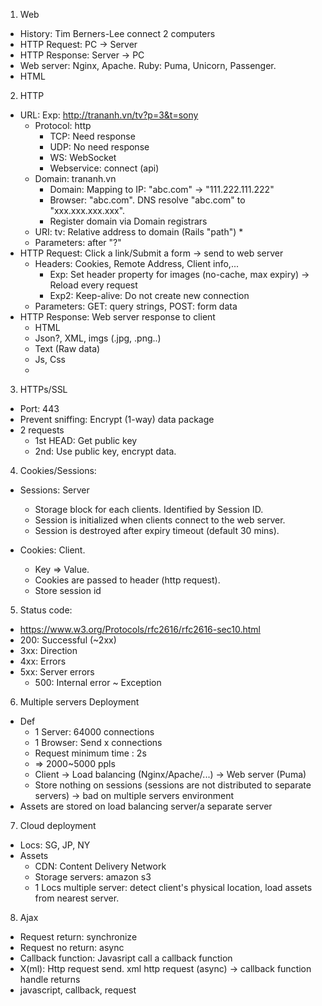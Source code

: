 1. Web
- History: Tim Berners-Lee connect 2 computers
- HTTP Request: PC -> Server
- HTTP Response: Server -> PC
- Web server: Nginx, Apache. Ruby: Puma, Unicorn, Passenger.
- HTML
2. HTTP
- URL: Exp: http://trananh.vn/tv?p=3&t=sony
  * Protocol: http
    * TCP: Need response
    * UDP: No need response
    * WS: WebSocket
    * Webservice: connect (api) 
  * Domain: trananh.vn
    * Domain: Mapping to IP: "abc.com" -> "111.222.111.222"
    * Browser: "abc.com". DNS resolve "abc.com" to "xxx.xxx.xxx.xxx".
    * Register domain via Domain registrars
  * URI: tv: Relative address to domain (Rails "path")
    * 
  * Parameters: after "?"
- HTTP Request: Click a link/Submit a form -> send to web server
  * Headers: Cookies, Remote Address, Client info,...
    * Exp: Set header property for images (no-cache, max expiry) -> Reload every request
    * Exp2: Keep-alive: Do not create new connection
  * Parameters: GET: query strings, POST: form data
- HTTP Response: Web server response to client
  * HTML
  * Json?, XML, imgs (.jpg, .png..)
  * Text (Raw data)
  * Js, Css
  * 
3. HTTPs/SSL
- Port: 443
- Prevent sniffing: Encrypt (1-way) data package
- 2 requests
  * 1st HEAD: Get public key
  * 2nd: Use public key, encrypt data.
4. Cookies/Sessions:
- Sessions: Server
  * Storage block for each clients. Identified by Session ID.
  * Session is initialized when clients connect to the web server.
  * Session is destroyed after expiry timeout (default 30 mins).

- Cookies: Client. 
  * Key => Value. 
  * Cookies are passed to header (http request).
  * Store session id
5. Status code: 
- https://www.w3.org/Protocols/rfc2616/rfc2616-sec10.html
- 200: Successful (~2xx)
- 3xx: Direction
- 4xx: Errors
- 5xx: Server errors
  * 500: Internal error ~ Exception
6. Multiple servers Deployment
- Def
  * 1 Server: 64000 connections
  * 1 Browser: Send x connections
  * Request minimum time : 2s
  * => 2000~5000 ppls
  * Client -> Load balancing (Nginx/Apache/...) -> Web server (Puma)
  * Store nothing on sessions (sessions are not distributed to separate servers) -> bad on multiple servers environment
- Assets are stored on load balancing server/a separate server
7. Cloud deployment
- Locs: SG, JP, NY
- Assets
  * CDN: Content Delivery Network
  * Storage servers: amazon s3
  * 1 Locs multiple server: detect client's  physical location, load assets from nearest server.
8. Ajax
- Request return: synchronize
- Request no return: async
- Callback function: Javasript call a callback function
- X(ml): Http request send. xml http request (async) -> callback function handle returns
- javascript, callback, request
